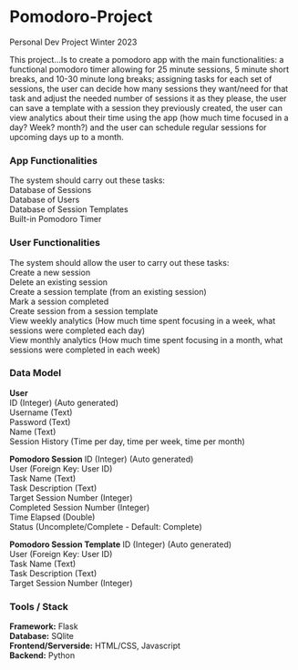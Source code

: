 # Pomodoro-Project
Personal Dev Project Winter 2023

This project…Is to create a pomodoro app with the main functionalities: a functional pomodoro timer allowing for 25 minute sessions, 5 minute short breaks, and 10-30 minute long breaks; assigning tasks for each set of sessions, the user can decide how many sessions they want/need for that task and adjust the needed number of sessions it as they please, the user can save a template with a session they previously created, the user can view analytics about their time using the app (how much time focused in a day? Week? month?) and the user can schedule regular sessions for upcoming days up to a month.

### App Functionalities
The system should carry out these tasks: <br/>
Database of Sessions<br/>
Database of Users<br/>
Database of Session Templates<br/>
Built-in Pomodoro Timer<br/>

### User Functionalities
The system should allow the user to carry out these tasks:<br/>
Create a new session<br/>
Delete an existing session<br/>
Create a session template (from an existing session)<br/>
Mark a session completed<br/>
Create session from a session template<br/>
View weekly analytics (How much time spent focusing in a week, what sessions were completed each day) <br/>
View monthly analytics (How much time spent focusing in a month, what sessions were completed in each week) <br/>

### Data Model
**User**<br/>
ID (Integer) (Auto generated)<br/>
Username (Text) <br/>
Password (Text) <br/>
Name (Text) <br/>
Session History (Time per day, time per week, time per month) <br/>

**Pomodoro Session**
ID (Integer) (Auto generated)<br/>
User (Foreign Key: User ID) <br/>
Task Name (Text) <br/>
Task Description (Text)<br/>
Target Session Number (Integer)<br/>
Completed Session Number (Integer)<br/>
Time Elapsed (Double)<br/>
Status (Uncomplete/Complete - Default: Complete)<br/>

**Pomodoro Session Template**
ID (Integer) (Auto generated)<br/>
User (Foreign Key: User ID)<br/>
Task Name (Text)<br/>
Task Description (Text)<br/>
Target Session Number (Integer) <br/>

### Tools / Stack
**Framework:** Flask<br/>
**Database:** SQlite<br/>
**Frontend/Serverside:** HTML/CSS, Javascript<br/>
**Backend:** Python<br/>
